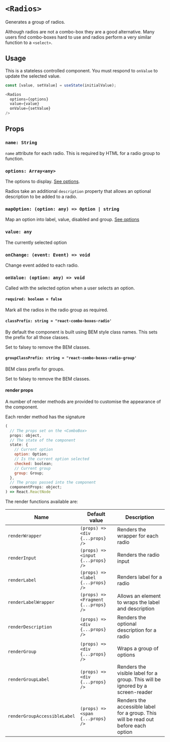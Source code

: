 # `<Radios>`

Generates a group of radios.

Although radios are not a combo-box they are a good alternative.
Many users find combo-boxes hard to use and radios perform a very
similar function to a `<select>`.

## Usage

This is a stateless controlled component.  You must respond to `onValue` to update the selected value.

```js
const [value, setValue] = useState(initialValue);

<Radios
  options={options}
  value={value}
  onValue={setValue}
/>
```

## Props

### `name: String`

`name` attribute for each radio. This is required by HTML for a radio group to function.

### `options: Array<any>`

The options to display. [See options][options].  

Radios take an additional `description` property that allows an optional description to be added to a radio.

### `mapOption: (option: any) => Option | string`

Map an option into label, value, disabled and group. [See options][options]  

### `value: any`

The currently selected option

### `onChange: (event: Event) => void`

Change event added to each radio.

### `onValue: (option: any) => void`

Called with the selected option when a user selects an option.

#### `required: boolean = false`

Mark all the radios in the radio group as required.

#### `classPrefix: string = "react-combo-boxes-radio'`

By default the component is built using BEM style class names.  This sets the prefix for all those classes.

Set to falsey to remove the BEM classes.

#### `groupClassPrefix: string = "react-combo-boxes-radio-group'`

BEM class prefix for groups.

Set to falsey to remove the BEM classes.

#### render props

A number of render methods are provided to customise the appearance of the component.

Each render method has the signature

```js
(
  // The props set on the <ComboBox>
  props: object,
  // The state of the component
  state: {
    // Current option
    option: Option;
    // Is the current option selected
    checked: boolean;
    // Current group
    group: Group;
  },
  // The props passed into the component
  componentProps: object;
) => React.ReactNode
```

The render functions available are:

| Name                         | Default value                        | Description                                                                         |
| ----                         | ----                                 | ----                                                                                |
| `renderWrapper`              | `(props) => <div {...props} />`      | Renders the wrapper for each radio                                                  |
| `renderInput`                | `(props) => <input {...props} />`    | Renders the radio input                                                             |
| `renderLabel`                | `(props) => <label {...props} />`    | Renders label for a radio                                                           |
| `renderLabelWrapper`         | `(props) => <Fragment {...props} />` | Allows an element to wraps the label and description                                |
| `renderDescription`          | `(props) => <div {...props} />`      | Renders the optional description for a radio                                        |
| `renderGroup`                | `(props) => <div {...props} />`      | Wraps a group of options                                                            |
| `renderGroupLabel`           | `(props) => <div {...props} />`      | Renders the visible label for a group. This will be ignored by a screen-reader      |
| `renderGroupAccessibleLabel` | `(props) => <span {...props} />`     | Renders the accessible label for a group.  This will be read out before each option |


[options]: options.md
